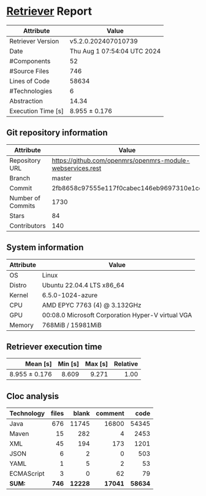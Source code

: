 # [Retriever](https://github.com/PalladioSimulator/Palladio-ReverseEngineering-Retriever) Report
| Attribute          | Value |
| ------------------ | ----- |
| Retriever Version  | v5.2.0.202407010739 |
| Date               | Thu Aug  1 07:54:04 UTC 2024 |
| #Components        | 52 |
| #Source Files      | 746 |
| Lines of Code      | 58634 |
| #Technologies      | 6 |
| Abstraction        | 14.34 |
| Execution Time [s] | 8.955 ± 0.176  |

## Git repository information
|      Attribute    | Value |
| ----------------- | ----- |
| Repository URL    | https://github.com/openmrs/openmrs-module-webservices.rest |
| Branch            | master |
| Commit            | 2fb8658c97555e117f0cabec146eb9697310e1ce |
| Number of Commits | 1730 |
| Stars             | 84 |
| Contributors      | 140 |


## System information
| Attribute | Value |
| --------- | ----- |
| OS | Linux  |
| Distro | Ubuntu 22.04.4 LTS x86_64  |
| Kernel | 6.5.0-1024-azure  |
| CPU | AMD EPYC 7763 (4) @ 3.132GHz  |
| GPU | 00:08.0 Microsoft Corporation Hyper-V virtual VGA  |
| Memory | 768MiB / 15981MiB  |

## Retriever execution time
| Mean [s] | Min [s] | Max [s] | Relative |
|---:|---:|---:|---:|
| 8.955 ± 0.176 | 8.609 | 9.271 | 1.00 |

## Cloc analysis

<!-- github.com/AlDanial/cloc v 1.90  T=2.04 s (370.6 files/s, 43716.3 lines/s) -->

|Technology|files|blank|comment|code|
|:-------|-------:|-------:|-------:|-------:|
|Java|676|11745|16800|54345|
|Maven|15|282|4|2453|
|XML|45|194|173|1201|
|JSON|6|2|0|503|
|YAML|1|5|2|53|
|ECMAScript|3|0|62|79|
|**SUM:**|**746**|**12228**|**17041**|**58634**|

